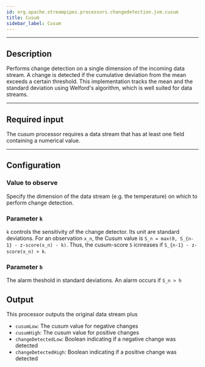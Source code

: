 ```yaml
---
id: org.apache.streampipes.processors.changedetection.jvm.cusum
title: Cusum
sidebar_label: Cusum
---
```


<!--
  ~ Licensed to the Apache Software Foundation (ASF) under one or more
  ~ contributor license agreements.  See the NOTICE file distributed with
  ~ this work for additional information regarding copyright ownership.
  ~ The ASF licenses this file to You under the Apache License, Version 2.0
  ~ (the "License"); you may not use this file except in compliance with
  ~ the License.  You may obtain a copy of the License at
  ~
  ~    http://www.apache.org/licenses/LICENSE-2.0
  ~
  ~ Unless required by applicable law or agreed to in writing, software
  ~ distributed under the License is distributed on an "AS IS" BASIS,
  ~ WITHOUT WARRANTIES OR CONDITIONS OF ANY KIND, either express or implied.
  ~ See the License for the specific language governing permissions and
  ~ limitations under the License.
  ~
  -->



<!--
<p align="center"> 
    <img src="/img/pipeline-elements/org.apache.streampipes.processors.changedetection.jvm.cusum/icon.png" width="150px;" class="pe-image-documentation"/>
</p>
-->

***

## Description

Performs change detection on a single dimension of the incoming data stream. A change is detected if the cumulative deviation from the mean exceeds a certain threshold. This implementation tracks the mean and the standard deviation using Welford's algorithm, which is well suited for data streams.

***

## Required input

The cusum processor requires a data stream that has at least one field containing a numerical value.

***

## Configuration

### Value to observe
Specify the dimension of the data stream (e.g. the temperature) on which to perform change detection. 

### Parameter `k`
`k` controls the sensitivity of the change detector. Its unit are standard deviations. For an observation `x_n`, the Cusum value is `S_n = max(0, S_{n-1} - z-score(x_n) - k)`. Thus, the cusum-score `S` icnreases if `S_{n-1} - z-score(x_n) > k`. 

### Parameter `h`
The alarm theshold in standard deviations. An alarm occurs if `S_n > h` 

## Output

This processor outputs the original data stream plus 

- `cusumLow`: The cusum value for negative changes
- `cusumHigh`: The cusum value for positive changes
- `changeDetectedLow`: Boolean indicating if a negative change was detected
- `changeDetectedHigh`: Boolean indicating if a positive change was detected
